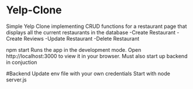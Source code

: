 # Yelp-Clone

Simple Yelp Clone implementing CRUD functions for a restaurant page that displays all the current restaurants in the database
  -Create Restaurant
  -Create Reviews
  -Update Restaurant
  -Delete Restaurant
  
npm start
Runs the app in the development mode.
Open http://localhost:3000 to view it in your browser.
Must also start up backend in conjuction

#Backend
Update env file with your own credentials
Start with node server.js


